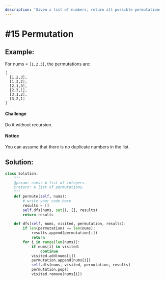 ```yaml
---
description: 'Given a list of numbers, return all possible permutations.'
---
```


# \#15 Permutation

## Example:

For nums = `[1,2,3]`, the permutations are:

```text
[
  [1,2,3],
  [1,3,2],
  [2,1,3],
  [2,3,1],
  [3,1,2],
  [3,2,1]
]
```

#### Challenge

Do it without recursion.

#### Notice

You can assume that there is no duplicate numbers in the list.

## Solution:

```python
class Solution:
    """
    @param: nums: A list of integers.
    @return: A list of permutations.
    """
    def permute(self, nums):
        # write your code here
        results = []
        self.dfs(nums, set(), [], results)
        return results
        
    def dfs(self, nums, visited, permutation, results):
        if len(permutation) == len(nums):
            results.append(permutation[:])
            return
        for i in range(len(nums)):
            if nums[i] in visited:
                continue
            visited.add(nums[i])
            permutation.append(nums[i])
            self.dfs(nums, visited, permutation, results)
            permutation.pop()
            visited.remove(nums[i])
```

